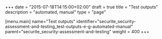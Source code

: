 +++
date = "2015-07-18T14:15:00+02:00"
draft = true
title = "Test outputs"
description = "automated, manual"
type = "page"

[menu.main]
name="Test outputs"
identifier="securite_security-assessment-and-testing_test-outputs-e-g-automated-manual"
parent="securite_security-assessment-and-testing"
weight = 400
+++